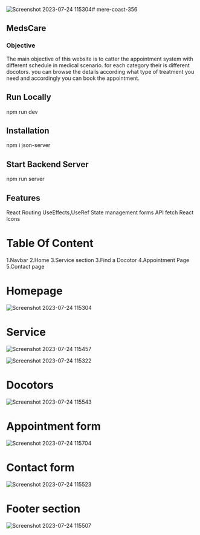 ![Screenshot 2023-07-24 115304](https://github.com/sanjaybaro/mere-coast-376/assets/123923491/82983dab-1575-435f-b400-50b89ac3baef)# mere-coast-356
## MedsCare
### Objective
The main objective of this website is to catter the appointment system with different schedule in medical scenario. for each category their is different docotors. you can browse the details according what type of treatment you need and accordingly you can book the appointment.

## Run Locally 
npm run dev

## Installation
npm i json-server

## Start Backend Server
npm run server

## Features
React Routing
UseEffects,UseRef
State management
forms
API fetch
React Icons

# Table Of Content
1.Navbar
2.Home 
3.Service section
3.Find a Docotor
4.Appointment Page
5.Contact page

# Homepage
![Screenshot 2023-07-24 115304](https://github.com/sanjaybaro/mere-coast-376/assets/123923491/914c0c6d-2335-4af4-96ad-1093f193a8d3)

# Service 
![Screenshot 2023-07-24 115457](https://github.com/sanjaybaro/mere-coast-376/assets/123923491/d203ca60-08b4-45cd-8447-693d9b2eda11)

![Screenshot 2023-07-24 115322](https://github.com/sanjaybaro/mere-coast-376/assets/123923491/e0e2790e-af2b-4d50-a2a7-65acc3d08846)

# Docotors
![Screenshot 2023-07-24 115543](https://github.com/sanjaybaro/mere-coast-376/assets/123923491/b71b4161-89c1-448f-b9d9-97f86320b046)

# Appointment form
![Screenshot 2023-07-24 115704](https://github.com/sanjaybaro/mere-coast-376/assets/123923491/07a0f393-dd3e-4efa-8cb2-f4066ca36d59)

# Contact form
![Screenshot 2023-07-24 115523](https://github.com/sanjaybaro/mere-coast-376/assets/123923491/6d56687d-66cc-4ab7-9ba7-c78576afb5aa)

# Footer section
![Screenshot 2023-07-24 115507](https://github.com/sanjaybaro/mere-coast-376/assets/123923491/5b32d8f8-c6ab-418c-a18f-014df7fecda7)




